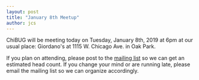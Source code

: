 ```yaml
---
layout: post
title: "January 8th Meetup"
author: jcs
---
```


ChiBUG will be meeting today on
Tuesday, January 8th, 2019
at
6pm
at
our usual place: Giordano's at 1115 W. Chicago Ave. in Oak Park.

If you plan on attending, please post to the
[mailing list]()
so we can get an estimated head count.
If you change your mind or are running late, please email the mailing list so
we can organize accordingly.
